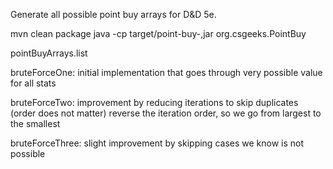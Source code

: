 Generate all possible point buy arrays for D&D 5e.

mvn clean package
java -cp target/point-buy-<version>,jar org.csgeeks.PointBuy

pointBuyArrays.list

bruteForceOne:
initial implementation that goes through very possible value for all stats

bruteForceTwo:
improvement by reducing iterations to skip duplicates (order does not matter)
reverse the iteration order, so we go from largest to the smallest

bruteForceThree:
slight improvement by skipping cases we know is not possible
